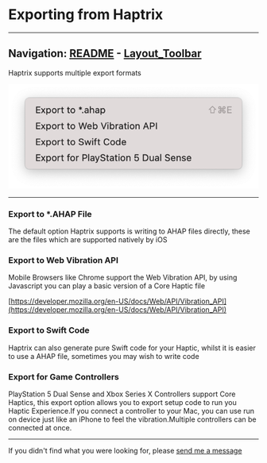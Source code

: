 # Exporting from Haptrix


---
Navigation: [README](README.md) - [Layout_Toolbar](Layout_Toolbar.md)
---



Haptrix supports multiple export formats


![Image](media/images/exportMenu.png)


---


### Export to *.AHAP File

The default option Haptrix supports is writing to AHAP files directly, these are the files which are supported natively by iOS 






### Export to Web Vibration API

Mobile Browsers like Chrome support the Web Vibration API, by using Javascript you can play a basic version of a Core Haptic file




[https://developer.mozilla.org/en-US/docs/Web/API/Vibration_API](https://developer.mozilla.org/en-US/docs/Web/API/Vibration_API)

### Export to Swift Code

Haptrix can also generate pure Swift code for your Haptic, whilst it is easier to use a AHAP file, sometimes you may wish to write code






### Export for Game Controllers

PlayStation 5 Dual Sense and Xbox Series X Controllers support Core Haptics, this export option allows you to export setup code to run you Haptic Experience.If you connect a controller to your Mac, you can use run on device just like an iPhone to feel the vibration.Multiple controllers can be connected at once.









---

If you didn't find what you were looking for, please [send me a message](mailto:contact+help@haptrix.com)